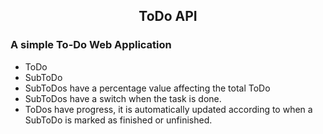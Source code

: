 <h2 align="center"> ToDo API </h2>
<h3> A simple To-Do Web Application</h3>
<ul>
  <li>ToDo</li>
  <li>SubToDo</li>
  <li>SubToDos have a percentage value affecting the total ToDo</li>
  <li>SubToDos have a switch when the task is done.</li>
  <li>ToDos have progress, it is automatically updated according to when a SubToDo is marked as finished or unfinished.</li>
</ul>
